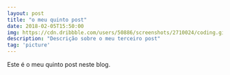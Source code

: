 ```yaml
---
layout: post
title: "o meu quinto post"
date: 2018-02-05T15:50:00
img: https://cdn.dribbble.com/users/50886/screenshots/2710024/coding.gif
description: "Descrição sobre o meu terceiro post"
tag: 'picture'
---
```


Este é o meu quinto post neste blog.

